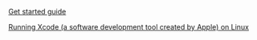 
[Get started guide](https://www.jetbrains.com/help/kotlin-multiplatform-dev/compose-multiplatform-getting-started.html)

[Running Xcode (a software development tool created by Apple) on Linux](https://www.baeldung.com/linux/xcode#running-xcode-on-linux)

